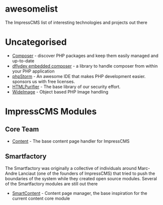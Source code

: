 # awesomelist
The ImpressCMS list of interesting technologies and projects out there

# Uncategorised
* [Composer](https://getcomposer.org) - discover PHP packages and keep them easily managed and up-to-date
* [dflydev embedded composer](https://github.com/dflydev/dflydev-embedded-composer) - a library to handle composer from within your PHP application
* [phpStorm](https://www.jetbrains.com/phpstorm/) - An awesome IDE that makes PHP development easier. sponsors us with free licenses.
* [HTMLPurifier](https://htmlpurifier.org) - The base library of our security effort. 
* [WideImage](https://github.com/smottt/WideImage) - Object based PHP Image handling

# ImpressCMS Modules
## Core Team
* [Content](https://github.com/ImpressCMS/impresscms-module-content) - The base content page handler for ImpressCMS

## Smartfactory
The Smartfactory was originally a collective of individuals around Marc-Andre Lanciaut (one of the founders of ImpressCMS) that tried to push the boundaries of the system while they created open source modules. Several of the Smartfactory modules are still out there
* [SmartContent](https://github.com/SmartFactoryCA/smartcontent) - Content page manager, the base inspiration for the current content core module
